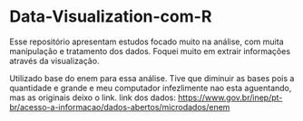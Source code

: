 # Data-Visualization-com-R
Esse repositório apresentam estudos focado muito na análise, com muita manipulação e  tratamento dos dados. Foquei muito em extrair informações através da visualização.

Utilizado base do enem para essa análise. Tive que diminuir as bases pois a quantidade e grande e meu computador infezlimente nao esta aguentando, mas as originais deixo o link.
link dos dados: https://www.gov.br/inep/pt-br/acesso-a-informacao/dados-abertos/microdados/enem

